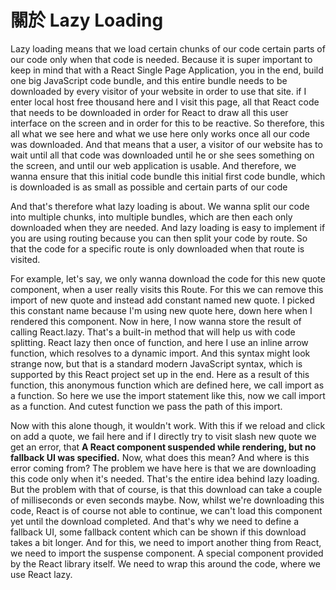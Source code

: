 # 關於 Lazy Loading

Lazy loading means that we load certain chunks of our code certain parts of our code only when that code is needed. Because it is super important to keep in mind that with a React Single Page Application, you in the end, build one big JavaScript code bundle, and this entire bundle needs to be downloaded by every visitor of your website in order to use that site. if I enter local host free thousand here and I visit this page, all that React code that needs to be downloaded in order for React to draw all this user interface on the screen and in order for this to be reactive. So therefore, this all what we see here and what we use here only works once all our code was downloaded. 
And that means that a user, a visitor of our website has to wait until all that code was downloaded until he or she sees something on the screen, and until our web application is usable. And therefore, we wanna ensure that this initial code bundle this initial first code bundle, which is downloaded is as small as possible and certain parts of our code

<!--  -->
And that's therefore what lazy loading is about. We wanna split our code into multiple chunks, into multiple bundles, which are then each
only downloaded when they are needed. And lazy loading is easy to implement if you are using routing because you can then split your code by route. So that the code for a specific route is only downloaded when that route is visited.


<!--  -->

For example, let's say, we only wanna download the code for this new quote component, when a user really visits this Route. For this we can remove this import of new quote and instead add constant named new quote. I picked this constant name because I'm using new quote here, down here when I rendered this component. Now in here, I now wanna store the result of calling React.lazy. That's a built-in method that will help us with code splitting. React lazy then once of function, and here I use an inline arrow function, which resolves to a dynamic import. 
And this syntax might look strange now, but that is a standard modern JavaScript syntax, which is supported by this React project set up in the end. Here as a result of this function, this anonymous function which are defined here, we call import as a function. So here we use the import statement like this, now we call import as a function. And cutest function we pass the path of this import.

<!--  -->

Now with this alone though, it wouldn't work. With this if we reload and click on add a quote, we fail here and if I directly try to visit slash new quote we get an error, that **A React component suspended while rendering, but no fallback UI was specified.** Now, what does this mean?
And where is this error coming from? The problem we have here is that we are downloading this code only when it's needed. That's the entire idea behind lazy loading. But the problem with that of course, is that this download can take a couple of milliseconds or even seconds maybe. Now, whilst we're downloading this code, React is of course not able to continue, we can't load this component yet until the download completed. And that's why we need to define a fallback UI, some fallback content which can be shown if this download takes a bit longer. And for this, we need to import another thing from React, we need to import the suspense component. A special component provided by the React library itself. We need to wrap this around the code, where we use React lazy.